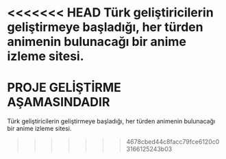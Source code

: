 <<<<<<< HEAD
Türk geliştiricilerin geliştirmeye başladığı, her türden animenin bulunacağı bir anime izleme sitesi.
=======
<h1>PROJE GELİŞTİRME AŞAMASINDADIR</h1>

Türk geliştiricilerin geliştirmeye başladığı, her türden animenin bulunacağı bir anime izleme sitesi.
>>>>>>> 4678cbed44c8facc79fce6120c03166125243b03
